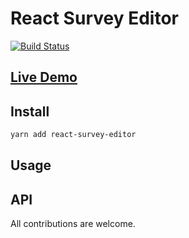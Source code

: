 # React Survey Editor
[![Build Status](https://travis-ci.org/exced/react-survey-editor.svg?branch=master)](https://travis-ci.org/exced/react-survey-editor)

## [Live Demo](https://exced.github.io/react-survey-editor)

## Install

```bash
yarn add react-survey-editor
```

## Usage

## API

All contributions are welcome.